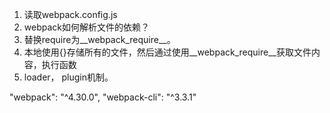 1. 读取webpack.config.js
2. webpack如何解析文件的依赖？
3. 替换require为__webpack_require__。
4. 本地使用{}存储所有的文件，然后通过使用__webpack_require__获取文件内容，执行函数
5. loader， plugin机制。

"webpack": "^4.30.0",
"webpack-cli": "^3.3.1"
